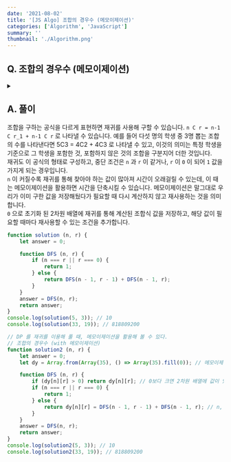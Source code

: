 ```yaml
---
date: '2021-08-02'
title: '[JS Algo] 조합의 경우수 (메모이제이션)'
categories: ['Algorithm', 'JavaScript']
summary: ''
thumbnail: './Algorithm.png'
---
```


## Q. 조합의 경우수 (메모이제이션)

<details>
<summary></summary>
<div markdown="1">       
매개변수 n 과 r 이 주어졌을 때, n 개 중 r 개를 뽑아 만들 수 있는 조합의 수를 반환해야합니다.
</div>
</details>

## A. 풀이
조합을 구하는 공식을 다르게 표현하면 재귀를 사용해 구할 수 있습니다. `n C r = n-1 C r_1 + n-1 C r` 로 나타낼 수 있습니다. 예를 들어 다섯 명의 학생 중 3명 뽑는 조합의 수를 나타낸다면 5C3 = 4C2 + 4C3 로 나타낼 수 있고, 이것의 의미는 특정 학생을 기준으로 그 학생을 포함한 것, 포함하지 않은 것의 조합을 구분지어 더한 것입니다. <br>
재귀도 이 공식의 형태로 구성하고, 중단 조건은 `n` 과 `r` 이 같거나, `r` 이 `0` 이 되어 `1` 값을 가지게 되는 경우입니다. <br>
`n` 이 커질수록 재귀를 통해 찾아야 하는 값이 많아져 시간이 오래걸릴 수 있는데, 이 때는 메모이제이션을 활용하면 시간을 단축시킬 수 있습니다. 메모이제이션은 말그대로 우리가 이미 구한 값을 저장해뒀다가 필요할 때 다시 계산하지 않고 재사용하는 것을 의미합니다. <br>
`0` 으로 초기화 된 2차원 배열에 재귀를 통해 계산된 조합식 값을 저장하고, 해당 값이 필요할 때마다 재사용할 수 있는 조건을 추가합니다.

```javascript
function solution (n, r) {
    let answer = 0;

    function DFS (n, r) {
        if (n === r || r === 0) {
            return 1;
        } else {
            return DFS(n - 1, r - 1) + DFS(n - 1, r);
        }
    }
    answer = DFS(n, r);
    return answer;
}
console.log(solution(5, 3)); // 10
console.log(solution(33, 19)); // 818809200

// DP 를 재귀를 이용해 풀 때, 메모이제이션을 활용해 볼 수 있다.
// 조합의 경우수 (with 메모이제이션)
function solution2 (n, r) {
    let answer = 0;
    let dy = Array.from(Array(35), () => Array(35).fill(0)); // 메모이제이션을 위한 2차원 배열

    function DFS (n, r) {
        if (dy[n][r] > 0) return dy[n][r]; // 0보다 크면 2차원 배열에 값이 있다는 의미이므로 재사용
        if (n === r || r === 0) {
            return 1;
        } else {
            return dy[n][r] = DFS(n - 1, r - 1) + DFS(n - 1, r); // n, r이 2차원 배열의 (n,r) 원소가 된다.
        }
    }
    answer = DFS(n, r);
    return answer;
}
console.log(solution2(5, 3)); // 10
console.log(solution2(33, 19)); // 818809200
```
